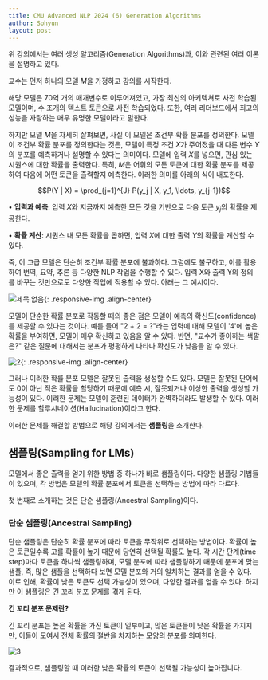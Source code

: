 ```yaml
---
title: CMU Advanced NLP 2024 (6) Generation Algorithms
author: Sohyun
layout: post
---
```


위 강의에서는 여러 생성 알고리즘(Generation Algorithms)과, 이와 관련된 여러 이론을 설명하고 있다.

교수는 먼저 하나의 모델 $M$을 가정하고 강의를 시작한다.

해당 모델은 70억 개의 매개변수로 이루어져있고, 가장 최신의 아키텍쳐로 사전 학습된 모델이며, 수 조개의 텍스트 토큰으로 사전 학습되었다. 또한, 여러 리더보드에서 최고의 성능을 자랑하는 매우 유명한 모델이라고 말한다.

하지만 모델 $M$을 자세히 살펴보면, 사실 이 모델은 조건부 확률 분포를 정의한다. 모델이 조건부 확률 분포를 정의한다는 것은, 모델이 특정 조건 $X$가 주어졌을 때 다른 변수 $Y$의 분포를 예측하거나 설명할 수 있다는 의미이다. 모델에 입력 $X$를 넣으면, 관심 있는 시퀀스에 대한 확률을 출력한다. 특히, $M$은 어휘의 모든 토큰에 대한 확률 분포를 제공하여 다음에 어떤 토큰을 출력할지 예측한다. 이러한 의미를 아래의 식이 내포한다.

$$P(Y | X) = \prod_{j=1}^{J} P(y_j | X, y_1, \ldots, y_{j-1})$$

•  **입력과 예측**: 입력 $X$와 지금까지 예측한 모든 것을 기반으로 다음 토큰 $y_j$의 확률을 제공한다.

•  **확률 계산**: 시퀀스 내 모든 확률을 곱하면, 입력 $X$에 대한 출력 $Y$의 확률을 계산할 수 있다.

즉, 이 고급 모델은 단순히 조건부 확률 분포에 불과하다. 그럼에도 불구하고, 이를 활용하여 번역, 요약, 추론 등 다양한 NLP 작업을 수행할 수 있다. 입력 X와 출력 Y의 정의를 바꾸는 것만으로도 다양한 작업에 적용할 수 있다. 아래는 그 예시이다.


![제목 없음](https://github.com/user-attachments/assets/f49d05b4-2125-4730-916c-e4b2280b2ea6){: .responsive-img .align-center}



모델이 단순한 확률 분포로 작동할 때의 좋은 점은 모델이 예측의 확신도(confidence)를 제공할 수 있다는 것이다. 예를 들어 "2 + 2 = ?"라는 입력에 대해 모델이 '4'에 높은 확률을 부여하면, 모델이 매우 확신하고 있음을 알 수 있다. 반면, "교수가 좋아하는 색깔은?" 같은 질문에 대해서는 분포가 평평하게 나타나 확신도가 낮음을 알 수 있다.


![2](https://github.com/user-attachments/assets/2b8033f2-0f0e-4a86-af23-65dfb49dea94){: .responsive-img .align-center}


그러나 이러한 확률 분포 모델은 잘못된 출력을 생성할 수도 있다. 모델은 잘못된 단어에도 0이 아닌 적은 확률을 할당하기 때문에 예측 시, 잘못되거나 이상한 출력을 생성할 가능성이 있다. 이러한 문제는 모델이 훈련된 데이터가 완벽하더라도 발생할 수 있다. 이러한 문제를 할루시네이션(Hallucination)이라고 한다.

이러한 문제를 해결할 방법으로 해당 강의에서는 **샘플링**을 소개한다.


## 샘플링(Sampling for LMs)

모델에서 좋은 출력을 얻기 위한 방법 중 하나가 바로 샘플링이다. 다양한 샘플링 기법들이 있으며, 각 방법은 모델의 확률 분포에서 토큰을 선택하는 방법에 따라 다르다.

첫 번째로 소개하는 것은 단순 샘플링(Ancestral Sampling)이다.

### 단순 샘플링(Ancestral Sampling)

단순 샘플링은 단순히 확률 분포에 따라 토큰을 무작위로 선택하는 방법이다. 확률이 높은 토큰일수록 고를 확률이 높기 때문에 당연히 선택될 확률도 높다. 각 시간 단계(time step)마다 토큰을 하나씩 샘플링하며, 모델 분포에 따라 샘플링하기 때문에 분포에 맞는 샘플, 즉, 많은 샘플을 선택하다 보면 모델 분포와 거의 일치하는 결과를 얻을 수 있다. 이로 인해, 확률이 낮은 토큰도 선택 가능성이 있으며, 다양한 결과를 얻을 수 있다. 하지만 이 샘플링은 긴 꼬리 분포 문제를 겪게 된다.

**긴 꼬리 분포 문제란?** 

긴 꼬리 분포는 높은 확률을 가진 토큰이 일부이고, 많은 토큰들이 낮은 확률을 가지지만, 이들이 모여서 전체 확률의 절반을 차지하는 모양의 분포를 의미한다. 

![3](https://github.com/user-attachments/assets/98fbf138-489d-4ae9-aa56-ff9ac794a723)

결과적으로, 샘플링할 때 이러한 낮은 확률의 토큰이 선택될 가능성이 높아집니다.
<!--stackedit_data:
eyJoaXN0b3J5IjpbMjA0MDUyMTc4NCwtOTAxODY0MzU1LDE3OT
QwNTgyMTQsLTEwOTY3OTI2MDgsLTE5NTgwNjUyNSwzNDUwMjY4
NTksLTE3NDI5MzE1NzYsNTMzOTg1NDU4LDEwNzkxNDUxMjAsLT
EzMDYxNzAwMDYsNTg4MjIxMDAsLTEyMDY0OTI2NzMsLTQ3NDI4
OTE5OCwtMTAyMTMxOTY0NSw1MTUzNjMzMjIsMTA4OTk1NDc3Ml
19
-->
